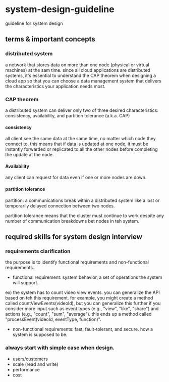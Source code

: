 # system-design-guideline
guideline for system design 

## terms & important concepts

### distributed system

a network that stores data on more than one node (physical or virtual machines) at the sam time. since all cloud applications are distributed systems, it's essential to understand the CAP theorem when designing a cloud app so that you can choose a data management system that delivers the characteristics your application needs most. 

### CAP theorem

a distributed system can deliver only two of three desired characteristics: consistency, availability, and partition tolerance (a.k.a. CAP)

#### consistency 

all client see the same data at the same time, no matter which node they connect to. this means that if data is updated at one node, it must be instantly forwarded or replicated to all the other nodes before completing the update at the node.

#### Availability

any client can request for data even if one or more nodes are down.

#### partition tolerance

partition: a communications break within a distributed system like a lost or temporarily delayed connection between two nodes. 

partition tolerance means that the cluster must continue to work despite any number of communication breakdowns bet nodes in teh system. 

## required skills for system design interview

### requirements clarification

the purpose is to identify functional requirements and non-functional requirements.

- functional requirement: system behavior, a set of operations the system will support.

ex) the system has to count video view events. you can generalize the API based on teh this requirement. for example, you might create a method called countViewEvents(videoId), but you can generalize this further if you consider more input such as event types (e.g., "view", "like", "share") and actions (e.g., "count", "sum", "average"). this ends up a method called "processEvent(videoId, eventType, function)".

- non-functional requirements: fast, fault-tolerant, and secure. how a system is supposed to be. 

### always start with simple case when design.


- users/customers
- scale (read and write)
- performance 
- cost
